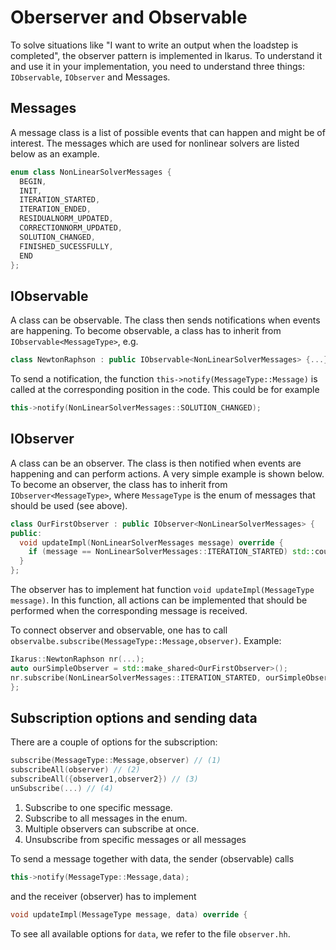 <!--
SPDX-FileCopyrightText: 2022 The Ikarus Developers mueller@ibb.uni-stuttgart.de
SPDX-License-Identifier: CC-BY-SA-4.0
-->

# Oberserver and Observable

To solve situations like "I want to write an output when the loadstep is completed", the observer pattern is implemented in Ikarus.
To understand it and use it in your implementation, you need to understand three things: ``IObservable``, ``IObserver`` and Messages.

## Messages
A message class is a list of possible events that can happen and might be of interest. The messages which are used for 
nonlinear solvers are listed below as an example.
```cpp
enum class NonLinearSolverMessages {
  BEGIN,
  INIT,
  ITERATION_STARTED,
  ITERATION_ENDED,
  RESIDUALNORM_UPDATED,
  CORRECTIONNORM_UPDATED,
  SOLUTION_CHANGED,
  FINISHED_SUCESSFULLY,
  END
};
```

## IObservable
A class can be observable. The class then sends notifications when events are happening. To become observable, a class has
to inherit from ``IObservable<MessageType>``, e.g.
```cpp
class NewtonRaphson : public IObservable<NonLinearSolverMessages> {...};
```
To send a notification, the function ``this->notify(MessageType::Message)`` is called at the corresponding position in the code.
This could be for example
```cpp
this->notify(NonLinearSolverMessages::SOLUTION_CHANGED);
```


## IObserver
A class can be an observer. The class is then notified when events are happening and can perform actions. A very simple
example is shown below. To become an observer, the class has to inherit from ``IObserver<MessageType>``, where ``MessageType``
is the enum of messages that should be used (see above). 
```cpp
class OurFirstObserver : public IObserver<NonLinearSolverMessages> {
public:
  void updateImpl(NonLinearSolverMessages message) override {
    if (message == NonLinearSolverMessages::ITERATION_STARTED) std::cout << "Yeah, the iteration started. Let's go!\n";
  }
};
```
The observer has to implement hat function ``void updateImpl(MessageType message)``. In this function, all actions can
be implemented that should be performed when the corresponding message is received.

To connect observer and observable, one has to call ``observalbe.subscribe(MessageType::Message,observer)``. Example:
```cpp
Ikarus::NewtonRaphson nr(...);
auto ourSimpleObserver = std::make_shared<OurFirstObserver>();
nr.subscribe(NonLinearSolverMessages::ITERATION_STARTED, ourSimpleObserver);
};
```

## Subscription options and sending data
There are a couple of options for the subscription:
```cpp
subscribe(MessageType::Message,observer) // (1)
subscribeAll(observer) // (2)
subscribeAll({observer1,observer2}) // (3)
unSubscribe(...) // (4)
```

1. Subscribe to one specific message.
2. Subscribe to all messages in the enum.
3. Multiple observers can subscribe at once.
4. Unsubscribe from specific messages or all messages

To send a message together with data, the sender (observable) calls
```cpp
this->notify(MessageType::Message,data);
```
and the receiver (observer) has to implement
```cpp
void updateImpl(MessageType message, data) override {
```
To see all available options for ``data``, we refer to the file ``observer.hh``.